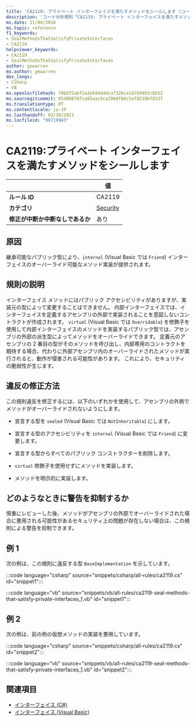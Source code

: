 ```yaml
---
title: 'CA2119: プライベート インターフェイスを満たすメソッドをシールします (コード分析)'
description: 'コード分析規則「CA2119: プライベート インターフェイスを満たすメソッドをシールします」について'
ms.date: 11/04/2016
ms.topic: reference
f1_keywords:
- SealMethodsThatSatisfyPrivateInterfaces
- CA2119
helpviewer_keywords:
- CA2119
- SealMethodsThatSatisfyPrivateInterfaces
author: gewarren
ms.author: gewarren
dev_langs:
- CSharp
- VB
ms.openlocfilehash: f8b072abf2a1b844d4dcaf326ca167b9403cbb52
ms.sourcegitcommit: 05d0087dfca85aac9ca2960f86c5efd218bf833f
ms.translationtype: HT
ms.contentlocale: ja-JP
ms.lasthandoff: 03/30/2021
ms.locfileid: "99719943"
---
```

# <a name="ca2119-seal-methods-that-satisfy-private-interfaces"></a>CA2119:プライベート インターフェイスを満たすメソッドをシールします

| | 値 |
|-|-|
| **ルール ID** |CA2119|
| **カテゴリ** |[Security](security-warnings.md)|
| **修正が中断か中断なしであるか** |あり|

## <a name="cause"></a>原因

継承可能なパブリック型により、`internal` (Visual Basic では `Friend`) インターフェイスのオーバーライド可能なメソッド実装が提供されます。

## <a name="rule-description"></a>規則の説明

インターフェイス メソッドにはパブリック アクセシビリティがありますが、実装元の型によって変更することはできません。 内部インターフェイスでは、インターフェイスを定義するアセンブリの外部で実装されることを意図しないコントラクトが作成されます。 `virtual` (Visual Basic では `Overridable`) を修飾子を使用して内部インターフェイスのメソッドを実装するパブリック型では、アセンブリの外部の派生型によってメソッドをオーバーライドできます。 定義元のアセンブリの 2 番目の型がそのメソッドを呼び出し、内部専用のコントラクトを期待する場合、代わりに外部アセンブリ内のオーバーライドされたメソッドが実行されると、動作が侵害される可能性があります。 これにより、セキュリティの脆弱性が生じます。

## <a name="how-to-fix-violations"></a>違反の修正方法

この規則違反を修正するには、以下のいずれかを使用して、アセンブリの外側でメソッドがオーバーライドされないようにします。

- 宣言する型を `sealed` (Visual Basic では `NotInheritable`) にします。

- 宣言する型のアクセシビリティを `internal` (Visual Basic では `Friend`) に変更します。

- 宣言する型からすべてのパブリック コンストラクターを削除します。

- `virtual` 修飾子を使用せずにメソッドを実装します。

- メソッドを明示的に実装します。

## <a name="when-to-suppress-warnings"></a>どのようなときに警告を抑制するか

慎重にレビューした後、メソッドがアセンブリの外部でオーバーライドされた場合に悪用される可能性があるセキュリティ上の問題が存在しない場合は、この規則による警告を抑制できます。

## <a name="example-1"></a>例 1

次の例は、この規則に違反する型 `BaseImplementation` を示しています。

:::code language="csharp" source="snippets/csharp/all-rules/ca2119.cs" id="snippet1":::

:::code language="vb" source="snippets/vb/all-rules/ca2119-seal-methods-that-satisfy-private-interfaces_1.vb" id="snippet1":::

## <a name="example-2"></a>例 2

次の例は、前の例の仮想メソッドの実装を悪用しています。

:::code language="csharp" source="snippets/csharp/all-rules/ca2119.cs" id="snippet2":::

:::code language="vb" source="snippets/vb/all-rules/ca2119-seal-methods-that-satisfy-private-interfaces_1.vb" id="snippet2":::

## <a name="see-also"></a>関連項目

- [インターフェイス (C#)](../../../csharp/programming-guide/interfaces/index.md)
- [インターフェイス (Visual Basic)](../../../visual-basic/programming-guide/language-features/interfaces/index.md)

